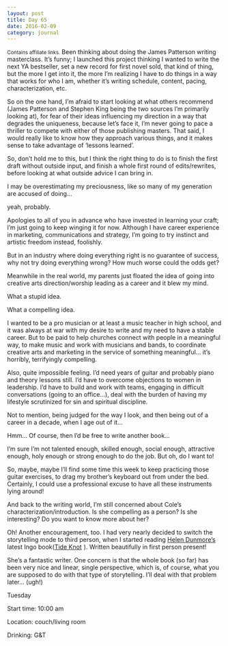 ```yaml
---
layout: post
title: Day 65
date: 2016-02-09
category: journal
---
```


<small>Contains affiliate links.</small> Been thinking about doing the James Patterson writing masterclass. It’s funny; I launched this project thinking I wanted to write the next YA bestseller, set a new record for first novel sold, that kind of thing, but the more I get into it, the more I’m realizing I have to do things in a way that works for who I am, whether it’s writing schedule, content, pacing, characterization, etc. 

So on the one hand, I’m afraid to start looking at what others recommend (James Patterson and Stephen King being the two sources I’m primarily looking at), for fear of their ideas influencing my direction in a way that degrades the uniqueness, because let’s face it, I’m never going to pace a thriller to compete with either of those publishing masters. That said, I would really like to know how they approach various things, and it makes sense to take advantage of ‘lessons learned’. 

So, don’t hold me to this, but I think the right thing to do is to finish the first draft without outside input, and finish a whole first round of edits/rewrites, before looking at what outside advice I can bring in. 

I may be overestimating my preciousness, like so many of my generation are accused of doing… 

yeah, probably. 

Apologies to all of you in advance who have invested in learning your craft; I’m just going to keep winging it for now. Although I have career experience in marketing, communications and strategy, I’m going to try instinct and artistic freedom instead, foolishly. 

But in an industry where doing everything right is no guarantee of success, why not try doing everything wrong? How much worse could the odds get? 

Meanwhile in the real world, my parents just floated the idea of going into creative arts direction/worship leading as a career and it blew my mind. 

What a stupid idea. 

What a compelling idea. 

I wanted to be a pro musician or at least a music teacher in high school, and it was always at war with my desire to write and my need to have a stable career. But to be paid to help churches connect with people in a meaningful way, to make music and work with musicians and bands, to coordinate creative arts and marketing in the service of something meaningful… it’s horribly, terrifyingly compelling. 

Also, quite impossible feeling. I’d need years of guitar and probably piano and theory lessons still. I’d have to overcome objections to women in leadership. I’d have to build and work with teams, engaging in difficult conversations (going to an office…), deal with the burden of having my lifestyle scrutinized for sin and spiritual discipline. 

Not to mention, being judged for the way I look, and then being out of a career in a decade, when I age out of it… 

Hmm… Of course, then I’d be free to write another book… 

I’m sure I’m not talented enough, skilled enough, social enough, attractive enough, holy enough or strong enough to do the job. But oh, do I want to! 

So, maybe, maybe I’ll find some time this week to keep practicing those guitar exercises, to drag my brother’s keyboard out from under the bed. Certainly, I could use a professional excuse to have all these instruments lying around! 

And back to the writing world, I’m still concerned about Cole’s characterization/introduction. Is she compelling as a person? Is she interesting? Do you want to know more about her? 

Oh! Another encouragement, too. I had very nearly decided to switch the storytelling mode to third person, when I started reading <a href="http://www.helendunmore.com">Helen Dunmore’s</a> latest Ingo book(<a  href="http://www.amazon.ca/gp/product/B0055DL934/ref=as_li_ss_tl?ie=UTF8&camp=15121&creative=390961&creativeASIN=B0055DL934&linkCode=as2&tag=kaie06-20">Tide Knot</a><img src="http://ir-ca.amazon-adsystem.com/e/ir?t=kaie06-20&l=as2&o=15&a=B0055DL934" width="1" height="1" border="0" alt="" style="border:none !important; margin:0px !important;" />
). Written beautifully in first person present! 

She’s a fantastic writer. One concern is that the whole book (so far) has been very nice and linear, single perspective, which is, of course, what you are supposed to do with that type of storytelling. I’ll deal with that problem later… (ugh!)


Tuesday

Start time: 10:00 am

Location: couch/living room

Drinking: G&T

